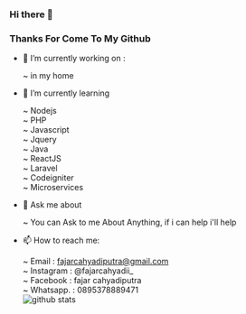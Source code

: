 ### Hi there 👋

   ### Thanks For Come To My Github

- 🔭 I’m currently working on : 

   ~ in my home
   
- 🌱 I’m currently learning 

   ~ Nodejs <br/>
   ~ PHP <br/>
   ~ Javascript <br/>
   ~ Jquery <br/>
   ~ Java <br/>
   ~ ReactJS <br/>
   ~ Laravel <br/>
   ~ Codeigniter <br/>
   ~ Microservices <br/>
   
- 💬 Ask me about

  ~ You can Ask to me About Anything, if i can help i'll help
  
- 📫 How to reach me:

  ~ Email     : fajarcahyadiputra@gmail.com <br/>
  ~ Instagram : @fajarcahyadii_ <br/>
  ~ Facebook  : fajar cahyadiputra <br/>
  ~ Whatsapp. : 0895378889471
  <br/>
  ![github stats](https://github-readme-stats.vercel.app/api?username=fajarcahyadiputra&show_icons=true)
